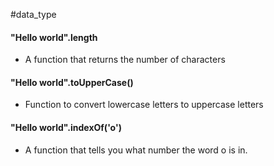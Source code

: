#data_type
#### "Hello world".length
* A function that returns the number of characters
#### "Hello world".toUpperCase()
* Function to convert lowercase letters to uppercase letters
#### "Hello world".indexOf('o')
* A function that tells you what number the word o is in.
